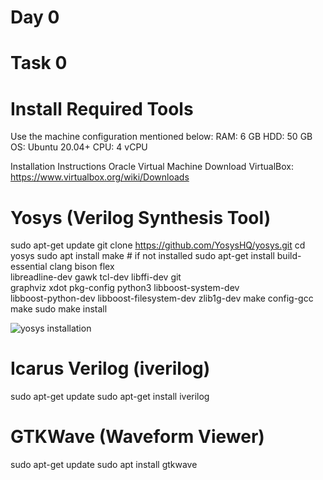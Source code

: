 # Day 0
# Task 0

# Install Required Tools
Use the machine configuration mentioned below:
RAM: 6 GB
HDD: 50 GB
OS: Ubuntu 20.04+
CPU: 4 vCPU

Installation Instructions
 Oracle Virtual Machine
Download VirtualBox: https://www.virtualbox.org/wiki/Downloads


# Yosys (Verilog Synthesis Tool)
sudo apt-get update
git clone https://github.com/YosysHQ/yosys.git
cd yosys
sudo apt install make           # if not installed
sudo apt-get install build-essential clang bison flex \
libreadline-dev gawk tcl-dev libffi-dev git \
graphviz xdot pkg-config python3 libboost-system-dev \
libboost-python-dev libboost-filesystem-dev zlib1g-dev
make config-gcc
make
sudo make install

![yosys installation](https://github.com/user-attachments/assets/385df0a8-ef89-44fc-8022-a83909236f30)


# Icarus Verilog (iverilog)
sudo apt-get update
sudo apt-get install iverilog

# GTKWave (Waveform Viewer)
sudo apt-get update
sudo apt install gtkwave
